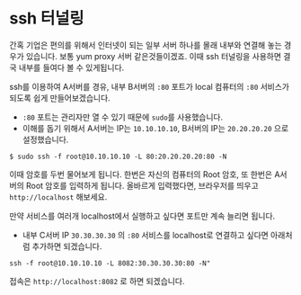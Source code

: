 # ssh 터널링

간혹 기업은 편의를 위해서 인터넷이 되는 일부 서버 하나를 몰래 내부와 연결해 놓는 경우가 있습니다.
보통 yum proxy 서버 같은것들이겠죠.
이때 ssh 터널링을 사용하면 결국 내부를 들여다 볼 수 있게됩니다.

ssh를 이용하여 A서버를 경유, 내부 B서버의 `:80` 포트가 local 컴퓨터의 `:80` 서비스가 되도록 쉽게 만들어보겠습니다.
- `:80` 포트는 관리자만 열 수 있기 때문에 `sudo`를 사용했습니다.
- 이해를 돕기 위해서 A서버는 IP는 `10.10.10.10`, B서버의 IP는 `20.20.20.20` 으로 설정했습니다.
```
$ sudo ssh -f root@10.10.10.10 -L 80:20.20.20.20:80 -N
```

이때 암호를 두번 물어보게 됩니다. 한번은 자신의 컴퓨터의 Root 암호, 또 한번은 A서버의 Root 암호를 입력하게 됩니다.
올바르게 입력했다면, 브라우저를 띄우고 `http://localhost` 해보세요.

만약 서비스를 여러개 localhost에서 실행하고 싶다면 포트만 계속 늘리면 됩니다.
- 내부 C서버 IP `30.30.30.30` 의 `:80` 서비스를 localhost로 연결하고 싶다면 아래처럼 추가하면 되겠습니다.
```
ssh -f root@10.10.10.10 -L 8082:30.30.30.30:80 -N"
```

접속은 `http://localhost:8082` 로 하면 되겠습니다.
